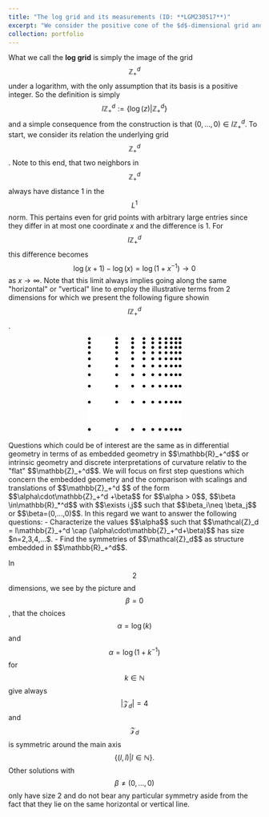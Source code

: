 ```yaml
---
title: "The log grid and its measurements (ID: **LGM230517**)"
excerpt: "We consider the positive cone of the $d$-dimensional grid and apply to any vertex a logarithm, where the basis is at first irrelevant. We observe in the $2$-dimensional case that along the diagonal the cab driver distance of grid points converges to $0$ but the distance between points of the form $(a,x)$ and $(x,x)$ grow infinitely far appart as $x$ goes to infinity. The project is designed to investigate the implied geometry of the log grid."
collection: portfolio
---
```


What we call the **log grid** is simply the image of the grid $$\mathbb{Z}_+^d$$ under a logarithm, with the only assumption that its basis is a positive integer. So the definition is simply
$$l\mathbb{Z}_+^d := \lbrace \log(z) | \mathbb{Z}_+^d \rbrace$$
and a simple consequence from the construction is that $(0,...,0)\in l\mathbb{Z}_+^d$. To start, we consider its relation the underlying grid $$\mathbb{Z}_+^d$$. Note to this end, that two neighbors in $$\mathbb{Z}_+^d $$ always have distance $1$ in the $$L^1$$ norm. This pertains even for grid points with arbitrary large entries since they differ in at most one coordinate $x$ and the difference is $1$. For $$l\mathbb{Z}_+^d$$ this difference becomes $$\log(x+1)-\log(x) = \log(1+x^{-1})\to 0$$ as $x\to\infty$. Note that this limit always implies going along the same "horizontal" or "vertical" line to employ the illustrative terms from $2$ dimensions for which we present the following figure showin $$l\mathbb{Z}_+^d$$.    
<div style="text-align:center" ><img style="max-height:150%" src="/images/log_grid-1.png" /></div>
<br/>
Questions which could be of interest are the same as in differential geometry in terms of as embedded geometry in $$\mathbb{R}_+^d$$ or intrinsic geometry and discrete interpretations of curvature relativ to the "flat" $$\mathbb{Z}_+^d$$. We will focus on first step questions which concern the embedded geometry and the comparison with scalings and translations of $$\mathbb{Z}_+^d $$ of the form $$\alpha\cdot\mathbb{Z}_+^d +\beta$$ for $$\alpha > 0$$, $$\beta \in\mathbb{R}_*^d$$ with $$\exists i,j$$ such that $$\beta_i\neq \beta_j$$ or $$\beta=(0,...,0)$$. In this regard we want to answer the following questions:
- Characterize the values $$\alpha$$ such that $$\mathcal{Z}_d = l\mathbb{Z}_+^d \cap (\alpha\cdot\mathbb{Z}_+^d+\beta)$$ has size $n=2,3,4,...$.
- Find the symmetries of $$\mathcal{Z}_d$$ as structure embedded in $$\mathbb{R}_+^d$$.

In $$2$$ dimensions, we see by the picture and $$\beta=0$$, that the choices $$\alpha=\log(k)$$ and $$\alpha=\log(1+k^{-1})$$ for $$k\in\mathbb{N}$$ give always 
$$| \mathcal{Z}_d |=4$$ 
and $$\mathcal{Z}_d$$ is symmetric around the main axis 
$$\lbrace (l,l) | l\in\mathbb{N}\rbrace.$$ 
Other solutions with $$\beta \neq (0,...,0)$$ only have size $2$ and do not bear any particular symmetry aside from the fact that they lie on the same horizontal or vertical line.
